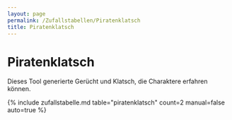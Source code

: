 ```yaml
---
layout: page
permalink: /Zufallstabellen/Piratenklatsch
title: Piratenklatsch
---
```


# Piratenklatsch

Dieses Tool generierte Gerücht und Klatsch, die Charaktere erfahren können.

{% include zufallstabelle.md table="piratenklatsch" count=2 manual=false auto=true %}
